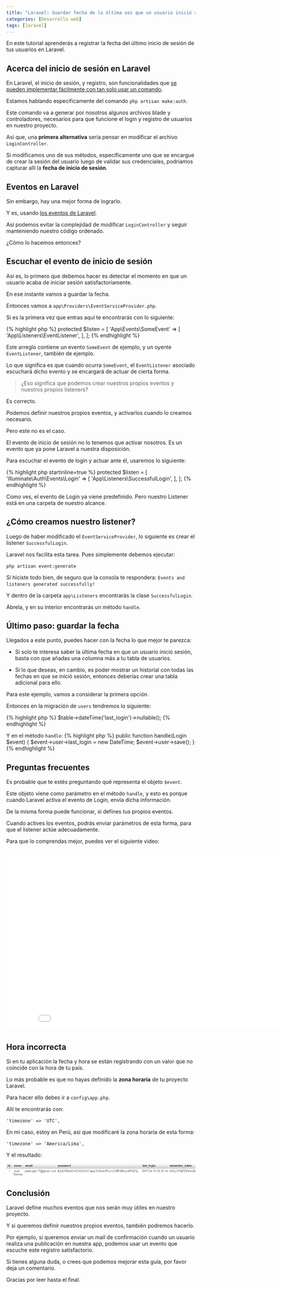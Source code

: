 ```yaml
---
title: "Laravel: Guardar fecha de la última vez que un usuario inició sesión"
categories: [Desarrollo web]
tags: [laravel]
---
```


En este tutorial aprenderás a registrar la fecha del último inicio de sesión de tus usuarios en Laravel.

Acerca del inicio de sesión en Laravel
---

En Laravel, el inicio de sesión, y registro, son funcionalidades que [se pueden implementar fácilmente con tan solo usar un comando][laravel-auth].

Estamos hablando específicamente del comando ```php artisan make:auth```.

Este comando va a generar por nosotros algunos archivos blade y controladores, necesarios para que funcione el login y registro de usuarios en nuestro proyecto.

Así que, una **primera alternativa** sería pensar en modificar el archivo ```LoginController```.

Si modificamos uno de sus métodos, específicamente uno que se encargue de crear la sesión del usuario luego de validar sus credenciales, podríamos capturar allí la **fecha de inicio de sesión**.

Eventos en Laravel
---

Sin embargo, hay una mejor forma de lograrlo.

Y es, usando [los eventos de Laravel][events].

Así podemos evitar la complejidad de modificar ```LoginController``` y seguir manteniendo nuestro código ordenado.

¿Cómo lo hacemos entonces?

Escuchar el evento de inicio de sesión
---

Así es, lo primero que debemos hacer es detectar el momento en que un usuario acaba de iniciar sesión satisfactoriamente.

En ese instante vamos a guardar la fecha.

Entonces vamos a ```app\Providers\EventServiceProvider.php```.

Si es la primera vez que entras aquí te encontrarás con lo siguiente:

{% highlight php %}
protected $listen = [
    'App\Events\SomeEvent' => [
        'App\Listeners\EventListener',
    ],
];
{% endhighlight %}

Este arreglo contiene un evento ```SomeEvent``` de ejemplo, y un oyente ```EventListener```, también de ejemplo.

Lo que significa es que cuando ocurra ```SomeEvent```, el ```EventListener``` asociado escuchará dicho evento y se encargará de actuar de cierta forma.

> ¿Eso significa que podemos crear nuestros propios eventos y nuestros propios listeners?

Es correcto.

Podemos definir nuestros propios eventos, y activarlos cuando lo creamos necesario.

Pero este no es el caso.

El evento de inicio de sesión no lo tenemos que activar nosotros. Es un evento que ya pone Laravel a nuestra disposición.

Para escuchar el evento de login y actuar ante él, usaremos lo siguiente:

{% highlight php startinline=true %}
protected $listen = [
    'Illuminate\Auth\Events\Login' => [
        'App\Listeners\SuccessfulLogin',
    ],
];
{% endhighlight %}

Como ves, el evento de Login ya viene predefinido. Pero nuestro Listener está en una carpeta de nuestro alcance.

¿Cómo creamos nuestro listener?
---

Luego de haber modificado el ```EventServiceProvider```, lo siguiente es crear el listener ```SuccessfulLogin```.

Laravel nos facilita esta tarea. Pues simplemente debemos ejecutar:

```
php artisan event:generate
```

Si hiciste todo bien, de seguro que la consola te respondera: ```Events and listeners generated successfully!```

Y dentro de la carpeta ```app\Listeners``` encontrarás la clase ```SuccessfulLogin```.

Ábrela, y en su interior encontrarás un método ```handle```.

Último paso: guardar la fecha
---

Llegados a este punto, puedes hacer con la fecha lo que mejor te parezca:

- Si solo te interesa saber la última fecha en que un usuario inició sesión, basta con que añadas una columna más a tu tabla de usuarios.

- Si lo que deseas, en cambio, es poder mostrar un historial con todas las fechas en que se inició sesión, entonces deberías crear una tabla adicional para ello.

Para este ejemplo, vamos a considerar la primera opción.

Entonces en la migración de ```users``` tendremos lo siguiente:

{% highlight php %}
$table->dateTime('last_login')->nullable();
{% endhighlight %}

Y en el método ```handle```:
{% highlight php %}
public function handle(Login $event)
{
    $event->user->last_login = new DateTime;
    $event->user->save();
}
{% endhighlight %}

Preguntas frecuentes
---

Es probable que te estés preguntando qué representa el objeto ```$event```.

Este objeto viene como parámetro en el método ```handle```, y esto es porque cuando Laravel activa el evento de Login, envía dicha información.

De la misma forma puede funcionar, si defines tus propios eventos.

Cuando actives los eventos, podrás enviar parámetros de esta forma, para que el listener actúe adecuadamente.

Para que lo comprendas mejor, puedes ver el siguiente video:

<div class="text-center">
    <iframe width="858" height="480" src="//www.youtube.com/embed/jcoHSzZKrQs?vq=hd720" frameborder="0" allowfullscreen></iframe>   
</div>

Hora incorrecta
---
Si en tu aplicación la fecha y hora se están registrando con un valor que no coincide con la hora de tu país.

Lo más probable es que no hayas definido la **zona horaria** de tu proyecto Laravel.

Para hacer ello debes ir a ```config\app.php```.

Allí te encontrarás con:

```
'timezone' => 'UTC',
```

En mi caso, estoy en Perú, así que modificaré la zona horaria de esta forma:

```
'timezone' => 'America/Lima',
```

Y el resultado:

![Tabla mostrando último login](/images/posts/2017/fecha-login/tabla.png)

Conclusión
---

Laravel define muchos eventos que nos serán muy útiles en nuestro proyecto.

Y si queremos definir nuestros propios eventos, también podremos hacerlo.

Por ejemplo, si queremos enviar un mail de confirmación cuando un usuario realiza una publicación en nuestra app, podemos usar un evento que escuche este registro satisfactorio.

Si tienes alguna duda, o crees que podemos mejorar esta guía, por favor deja un comentario.

Gracias por leer hasta el final.

[laravel-auth]: https://www.youtube.com/watch?v=cHnEp-i3vrU&index=2&list=PLzSFZWTjelbJTgPatTzeF1fvoMsqawntG
[events]: https://www.youtube.com/watch?v=jcoHSzZKrQs&list=PLzSFZWTjelbIi1UJ3WZZK8vVzgmhjAq25&index=6
